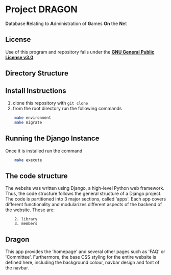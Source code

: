# Project **DRAGON**

**D**atabase **R**elating to **A**dministration of **G**ames **On** the **N**et

## License

Use of this program and repository falls under the [**GNU General Public License v3.0**](https://github.com/sirmiggles/project-dragon/blob/master/LICENSE)

## Directory Structure

## Install Instructions

1. clone this repository with `git clone`
2. from the root directory run the following commands

``` bash
    make environment
    make migrate
```

## Running the Django Instance

Once it is installed run the command

``` bash
    make execute
```

## The code structure

The website was written using Django, a high-level Python web framework. Thus, the code structure follows the general
structure of a Django project. The code is partitioned into 3 major sections, called 'apps'. Each app covers different
functionality and modularizes different aspects of the backend of the website. These are:
``` 1. dragon
    2. library
    3. members
```

## Dragon
This app provides the 'homepage' and several other pages such as 'FAQ' or 'Committee'. Furthermore,
the base CSS styling for the entire website is defined here, including the background colour, navbar design and font
of the navbar. 



